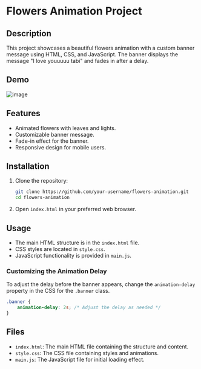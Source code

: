 
# Flowers Animation Project

## Description
This project showcases a beautiful flowers animation with a custom banner message using HTML, CSS, and JavaScript. The banner displays the message "I love youuuuu tabi" and fades in after a delay.


## Demo

![image](https://github.com/CBJdereal/AnimatedFlowersCSS/assets/64748236/e737ff78-dd39-4768-a471-f35e5e2e545e)


## Features

- Animated flowers with leaves and lights.
- Customizable banner message.
- Fade-in effect for the banner.
- Responsive design for mobile users.

## Installation

1. Clone the repository:
   ```bash
   git clone https://github.com/your-username/flowers-animation.git
   cd flowers-animation
   ```

2. Open `index.html` in your preferred web browser.

## Usage

- The main HTML structure is in the `index.html` file.
- CSS styles are located in `style.css`.
- JavaScript functionality is provided in `main.js`.

### Customizing the Animation Delay

To adjust the delay before the banner appears, change the `animation-delay` property in the CSS for the `.banner` class.

```css
.banner {
    animation-delay: 2s; /* Adjust the delay as needed */
}
```

## Files

- `index.html`: The main HTML file containing the structure and content.
- `style.css`: The CSS file containing styles and animations.
- `main.js`: The JavaScript file for initial loading effect.

